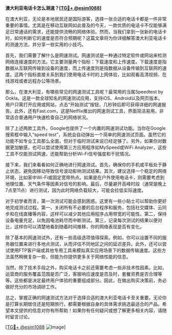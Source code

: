 **澳大利亚电话卡怎么测速？[[TG💪+ @esim1088](https://t.me/s/esim1088)]**

在澳大利亚，无论是本地居民还是国际游客，选择一张合适的电话卡都是一件非常重要的事情。尤其是在移动互联网如此普及的今天，一款优质的电话卡不仅能够满足日常通话的需求，还能提供流畅的网络体验。然而，当我们拿到一张新的电话卡时，如何判断它的速度是否符合预期呢？这篇文章将为你详细解答澳大利亚电话卡的测速方法，并分享一些实用的小技巧。

首先，我们需要了解什么是网速测试。网速测试是一种通过特定软件或网站来检测网络连接速度的方法。它主要测量两个指标：下载速度和上传速度。下载速度是指数据从互联网传输到设备的速度，而上传速度则是指数据从设备传输到互联网的速度。这两个指标直接关系到我们使用电话卡时的上网体验，比如观看高清视频、在线游戏或者远程办公等场景。

那么，在澳大利亚，有哪些常见的网速测试工具呢？最常用的当属Speedtest by Ookla。这是一款全球知名的网速测试应用，支持iOS、Android以及网页版本。用户只需打开应用或网站，点击“开始测试”按钮，几秒钟后即可获得详细的网速报告。此外，还有Fast.com，这是Netflix推出的网速测试工具，界面简洁易用，非常适合普通用户快速检查自己的网络状况。

除了上述两款工具外，Google也提供了一个内置的网速测试功能。当你在Google搜索框中输入“speed test”，系统会自动弹出一个简单的网速测试页面。虽然它的功能不如专业工具那么全面，但对于临时测试来说已经足够了。另外，如果你对数据更加敏感，也可以尝试使用第三方应用程序如MySpeed或WiFi Analyzer，这些工具不仅能测试网速，还能帮助分析Wi-Fi信号强度和干扰情况。

接下来，我们来看看如何正确地进行网速测试。首先，确保你的手机或平板处于静止状态，避免因移动导致信号波动影响测试结果。其次，建议选择一个稳定的网络环境，比如家中Wi-Fi或固定宽带热点。如果是在户外使用电话卡，则需要考虑到地理位置、天气条件等因素对信号的影响。最后，尽量避开高峰时段（通常是晚上7点至11点）进行测试，因为此时网络负载较大，可能会拉低实际速度。

对于初学者而言，第一次测试可能会感到困惑。这里有一些小贴士可以帮助你更好地完成测试过程。第一，关闭所有不必要的后台程序和服务，包括社交媒体、云同步和在线直播等内容，这样可以减少其他应用程序占用带宽的可能性。第二，保持设备电量充足，以免因电池耗尽而中断测试。第三，记录每次测试的结果以便对比，这样你可以清楚地看到随着时间推移，你的网络表现是否有变化。

除了基本的网速测试外，还有一些高级选项值得探索。例如，你可以设置不同的服务器位置来进行多地点测试，从而评估不同地区之间的延迟差异。此外，还可以尝试使用FTP客户端或其他专用工具来模拟真实应用场景下的数据传输速度。这些方法虽然稍微复杂一些，但能为你提供更多关于网络性能的信息。

当然，除了技术手段之外，购买电话卡之前还需要考虑一些非技术性因素。比如，运营商的服务覆盖范围是否广泛，客服响应速度是否及时，套餐资费是否合理等等。这些都是决定最终用户体验的重要组成部分。因此，在做出购买决策前，务必做好充分的市场调研工作。

总之，掌握正确的网速测试方法对于选择合适的澳大利亚电话卡至关重要。无论你是打算长期居住还是短期旅行，都需要根据自身的具体需求挑选最适合的产品。希望本文提供的信息对你有所帮助！如果你有任何疑问或想了解更多相关内容，请随时留言讨论。

[[TG💪+ @esim1088](https://t.me/s/esim1088) ![Image](https://i.postimg.cc/4NQfJmqS/Snipaste-2025-05-13-00-14-12.png)]